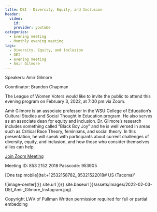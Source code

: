```yaml
---
title: DEI - Diversity, Equity, and Inclusion
header:
  video:
    id:
    provider: youtube
categories:
  - Evening meeting
  - Monthly evening meeting
tags:
  - Diversity, Equity, and Inclusion
  - DEI
  - evening meeting
  - Amir Gilmore
---
```


Speakers: Amir Gilmore 

Coordinator: Brandon Chapman

The League of Women Voters would like to invite the public to attend this evening program on February 3, 2022, at 7:00 pm via Zoom. 

Amir Gilmore is an associate professor in the WSU College of Education’s Cultural Studies and Social Thought in Education program. He also serves as an associate dean for equity and inclusion. Dr. Gilmore’s research includes something called “Black Boy Joy” and he is well versed in areas such as Critical Race Theory, feminisms, and social theory. In this presentation, he will speak with participants about current challenges of diversity, equity, and inclusion, and how those who consider themselves allies can help.


[Join Zoom Meeting](https://us02web.zoom.us/j/85321522018?pwd=Qnl6R1M2VVo3c2VIcnpvZ2ZsSkhyQT09)

Meeting ID: 853 2152 2018   Passcode: 953905

[One tap mobile](tel:+12532158782,,85321522018# US (Tacoma)'


![image-center]({{ site.url }}{{ site.baseurl }}/assets/images/2022-02-03-DEI_Amir_Gilmore_Instagram.jpg)


Copyright LWV of Pullman
Written permission required for full or partial embedding

<!---change the title to whatever you want the post to be titled
change the ID out to the end of the youtube link https://youtu.be/r61ARK4Qv9c -->
